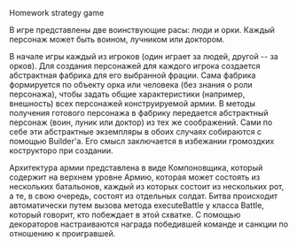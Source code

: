 Homework strategy game

В игре представлены две воинствующие расы: люди и орки. Каждый персонаж может быть воином, лучником или доктором.

В начале игры каждый из игроков (один играет за людей, другой -- за орков). Для создания персонажей для каждого игрока создается абстрактная фабрика для его выбранной фрации. Сама фабрика формируется по объекту орка или человека (без знания о роли персонажа), чтобы задать общие характеристики (например, внешность) всех персонажей конструируемой армии. В методы получения готового персонажа в фабрику передается абстрактный персонаж (воин, луник или доктор) из тех же соображений. Сами по себе эти абстрактные экземпляры в обоих случаях собираются с помощью Builder'а. Его смысл заключается в избежании громоздких кострукторо при создании.

Архитектура армии представлена в виде Компоновщика, который содержит на верхнем уровне Армию, которая может состоять из нескольких батальонов, каждый из которых состоит из нескольких рот, а те, в свою очередь, состоят из отдельных солдат. Битва происходит автоматически путем вызова метода executeBattle у класса Battle, который говорит, кто побеждает в этой схватке. С помощью декораторов настраиваются награда победившей команде и санкции по отношению к проигравшей.
